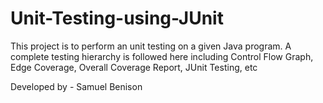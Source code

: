 # Unit-Testing-using-JUnit
This project is to perform an unit testing on a given Java program. A complete testing hierarchy is followed here including Control Flow Graph, Edge Coverage, Overall Coverage Report, JUnit Testing, etc

Developed by - Samuel Benison
